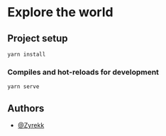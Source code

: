 # Explore the world


## Project setup
```
yarn install
```

### Compiles and hot-reloads for development
```
yarn serve
```

## Authors

- [@Zyrekk](https://github.com/Zyrekk)

